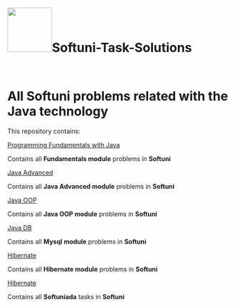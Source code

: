 <h1><img src="https://softuni.bg/Content/images/about-page/softuni.png" width="100">Softuni-Task-Solutions</h1> <br/>
<h1>All Softuni problems related with the Java technology</h1>
<p>This repository contains:</p>

[Programming Fundamentals with Java](https://github.com/mikaelparsekyan/Softuni-Task-Solutions/tree/master/Programming%20Fundamentals)
<p>Contains all <b>Fundamentals module</b> problems in <b>Softuni</b></p>

[Java Advanced](https://github.com/mikaelparsekyan/Softuni-Task-Solutions/tree/master/Java%20Advanced)
<p>Contains all <b>Java Advanced module</b> problems in <b>Softuni</b></p>

[Java OOP](https://github.com/mikaelparsekyan/Softuni-Task-Solutions/tree/master/Java%20OOP)
<p>Contains all <b>Java OOP module</b> problems in <b>Softuni</b></p>

[Java DB](https://github.com/mikaelparsekyan/Softuni-Task-Solutions/tree/master/Java%20DB)
<p>Contains all <b>Mysql module</b> problems in <b>Softuni</b></p>

[Hibernate](https://github.com/mikaelparsekyan/Softuni-Task-Solutions/tree/master/Hibernate)
<p>Contains all <b>Hibernate module</b> problems in <b>Softuni</b></p>

[Hibernate](https://github.com/mikaelparsekyan/Softuni-Task-Solutions/tree/master/Softuniada)
<p>Contains all <b>Softuniada</b> tasks in <b>Softuni</b></p>
